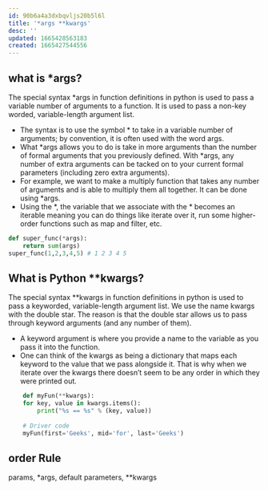 ```yaml
---
id: 90b6a4a3dxbqvljs20b5l6l
title: '*args **kwargs'
desc: ''
updated: 1665428563183
created: 1665427544556
---
```

## what is *args?
The special syntax *args in function definitions in python is used to pass a variable number of arguments to a function. It is used to pass a non-key worded, variable-length argument list. 

* The syntax is to use the symbol * to take in a variable number of arguments; by convention, it is often used with the word args.
* What *args allows you to do is take in more arguments than the number of formal arguments that you previously defined. With *args, any number of extra arguments can be tacked on to your current formal parameters (including zero extra arguments).
* For example, we want to make a multiply function that takes any number of arguments and is able to multiply them all together. It can be done using *args.
* Using the *, the variable that we associate with the * becomes an iterable meaning you can do things like iterate over it, run some higher-order functions such as map and filter, etc.
 
```python
def super_func(*args):
    return sum(args)
super_func(1,2,3,4,5) # 1 2 3 4 5
```


## What is Python **kwargs?
The special syntax **kwargs in function definitions in python is used to pass a keyworded, variable-length argument list. We use the name kwargs with the double star. The reason is that the double star allows us to pass through keyword arguments (and any number of them).

* A keyword argument is where you provide a name to the variable as you pass it into the function.
* One can think of the kwargs as being a dictionary that maps each keyword to the value that we pass alongside it. That is why when we iterate over the kwargs there doesn’t seem to be any order in which they were printed out.

```python
    def myFun(**kwargs):
    for key, value in kwargs.items():
        print("%s == %s" % (key, value))
 
    # Driver code
    myFun(first='Geeks', mid='for', last='Geeks')
```

## order Rule
params, *args, default parameters, **kwargs
